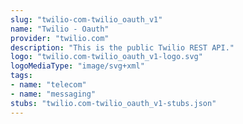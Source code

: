 ```yaml
---
slug: "twilio-com-twilio_oauth_v1"
name: "Twilio - Oauth"
provider: "twilio.com"
description: "This is the public Twilio REST API."
logo: "twilio.com-twilio_oauth_v1-logo.svg"
logoMediaType: "image/svg+xml"
tags:
- name: "telecom"
- name: "messaging"
stubs: "twilio.com-twilio_oauth_v1-stubs.json"
---
```

